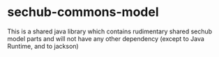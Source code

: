 # sechub-commons-model

This is a shared java library which contains rudimentary shared sechub model parts and will not have any other dependency (except to Java Runtime, and to jackson)

